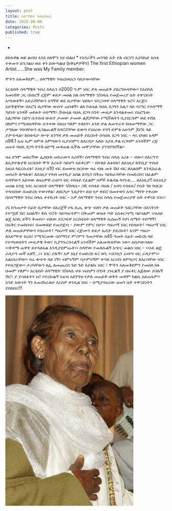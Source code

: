```yaml
---
layout: post
title: ሰላማዊት ገብረስላሴ
date: 2015-08-06
categories: Posts
published: true
---
```


*
ይከፋዋል ወይ ልብህ
እንደ ሰለሞን ነህ ብልህ
*
የአገራችን መንገድ
ሌት ያለ ብርሃን አያስኬድ
እስቲ ተቀመጥ ይንጋልህ
ወይ ቀን ይውጣልህ
(ከቅኔዎቻችን)
The first Ethiopian women Artist......She was  My Family member.

ሞትን አለመቅደም… ሰላማዊት ገብረስላሴን ሳስታውሳቸው

አርቲስት ሰላማዊት ገብረ ስላሴን በ2000 ዓ.ም ነበር ቃለ መጠይቅ ያደረግሁላቸው፡፡ ከአስካለ አመነሸዋ ጋር በነበረኝ ረጅም ቆይታ መሀል ስለ ሰላማዊት ገ/ስላሴ የመጀመሪያ ሴት ተዋናይነት አጫወቱኝ፡፡ አድራሻቸውን አግኝቼ ወደ ቤታቸው ሄድኩ፡፡
ዠርጋዳዋ ሰላማዊት ኑሮና እርጅና አድቅቋቸው በአሮጌ ቤታቸው ውስጥ ጠበቁኝ፡፡ ልክ ኮሎኔል ሳህሌ ደጋጎን አልጋ ላይ ሳናግር የተሰማኝ ዓይነት አንዳች መከፋት ተሰማኝ፡፡ /ኮሎኔል ሳህሌ ደጋጎ ስንት ሙዚቃ እንዳልቀመሩ በአሮጌው አልጋቸው በድሃ ቤተሰብ ውስጥ ታመው ታመው ልጆቻቸው የሚችሉትን ቢያደርጉም ወደ ተሸለ ህክምና የሚወስዳቸው አጥተው ከዚህ ዓለም ተለዩን፡፡ አንድ ቃል ለመጥራት ከህመማቸው ጋር ታግለው ሃሳባቸውን ሲገልጡልኝ ከጎሮሯቸው ይወጣ የነበረው የሳግ ድምፅ አሁንም ጆሮዬ ላይ ያቃጭላል፡፡ ከስቱዲዮ ውጭ እንግዳ ቃለ መጠይቅ ያደረኩት በሳህሌ ደጋጎ ነበር - ዳሩ ህዝበ አዳም በ98.1 ኤፍ ኤም ሰምቶ እምባውን ቢያነባምና ለእርዳታ አለሁ እያለ ቃል ቢገባም አንዳችም ረጅ ጠፍቶ ሳህሌ ደጋጎ ትንሽ ዕድሜ መቀጠል ሲችሉ መሞታቸው ያንገበግበኛል፡፡

ዛሬ ደግሞ መከረኛው ፌስቡክ መከራውን አረዳኝ፡፡ ሰላማዊት ገብረ ስላሴ አረፉ - ብሎ፡፡
በእርግጥ ለኢትዮጵያዊ አርቲስት ሞት እረፍት ሳይሆን አይቀርም - በተለይ ለቆዩቱ፤ ለእነዚያ ከትቢያ ጥበብ እዚህ ላደረሱረቱ፤ እነዚያ በ10 ብር ደመወዝ ሰርተው ዛሬ ብዙ መቶ ሽህ ብር ለአልበም እንዲከፈል መሰረት ለጣሉቱ፤ ለእነዚያ የላብ መተኪያ አበል እንኳን በቅጡ ሳይከፈላቸው በመድረክና በፊልም ፍዳቸውን አይተው ለዛሬዎቹ ራብጣ ብር ተከፋይ የፊልም ሰዎች ድልዳል ላኖሩቱ…. ለእነዚያ!!
ከእነዚያ መሀል አንዷ ነበሩ አርቲስት ሰላማዊት ገ/ስላሴ፡፡
ጋሼ ተስፋዬ ሳህሉ / አባባ ተስፋዬ/ የሴት ገፀ ባህርይ ተላብሰው በመድረክ ተውነዋል፤ ለበርካታ ጊዜያት፡፡ ይህ ፃታ ቀይሮ በመተወን አሳር ማየት የቀረው በሰላማዊት ገብረ ስላሴ ተተኪነት ነበር - አዎ ሰላማዊት ገብረ ስላሴ የመጀመሪያዋ ሴት ተዋናይ ነበሩ፡፡

ያኔ ከዓመታት በፊት ቤታቸው በአረጀች ሶፋ ቢጢ ቁጭ ብለን ቃለ መጠይቅ ሳደርጋቸው በእናትነት የተሟሸ ሽሮ አበሉኝ፡፡ ቅቤ ኖሮት ባይጣፍጥም፣ በቅመም ወዝቶ ጣት አስቆርጣሚ ባይባልም ‹‹እሰይ ልጄ እስኪ ይችን ቅመስ›› ብለው አንጋፋዋ አርሰቲስት ሰላማዊት ሲሰጡኝ የሆነ ስሜት ተሰማኝ፤ በፍቅር የመከበብ፣ በመውደድ የመታጀብ - ያውም የምር በሆነ፡፡ ጣፍጦኝ ነበር የበላሁት፤ ጣፍጦኝ ነበር ቃለ መጠይቃቸውን የሰራሁት፤ ጣፍጦኝ ነበር ረጅሙን ቆይታ ኤዲት ያደረኩት፤ እናም ጣፍጦ ለአድማጭ ደረሰ፤
የሚገርመው በሰማንያ ምናምን ዓመታቸው ከ45 ዓመት በፊት መድረክ ላይ የተጫወቱትን ሙዚቃዊ ትወና ሲያንጉራጉሩልኝ አንዳችም አለመዛነፋቸው ነው፡፡ አስታውሳለሁ ‹‹ቅዳሜ ጠዋት ይተላለፋል እንዲያደምጡት›› ስላቸው የመለሱልኝ አጭር መልስ ነበር - ‹‹አዬ ልጄ ራዲዮን መች አለኝ…›› ነበር ያሉኝ፡፡ አዎ እኒያ የመድረክ ፋና ወጊ ‹‹እንኳን ራብጣ ብር ራዲዮም›› አልነበራቸው፡፡ ዛሬ ቁጭት ላይ ነኝ፡፡ ብምኑኝም ባታምኑኝም ቀጣዩ አርብን ለምስጋና ለእርሳቸው ነበር የተዘጋጀው፡፡ ታሪካቸውን ፅፌ ለመጨረስ ጉድ ጉድ እያልኩ ነበር ፤ ሞትን አለመቅደምን የመሰለ ክፉ ህመም የለም፡፡ አርቲስት ሰላማዊት ገ/ስላሴ ሆይ ነፍስዎን በገነት ያኑርልኝ ያ በፍቀር አጅለው ያበሉኝ ሽሮ፣ ያ ያሳለፉትን ኑሮ የተረኩልኝ አፍዝ አደንግዝ የቃለ መጠይቅ ወቅት መቼም ከልቤ አይጠፋም፡፡ አንድ እውነት ግን እመሰክራለሁ እርስዎ ቀንዲል ነበሩ - በሚያሳፍረው ዘመን ሴት ተዋናይነትን ያስከበሩ!!!

<img src="/assets/selamawit-gebresilassie.jpg" width="400"  alt="ሰላማዊት ገብረስላሴ">
